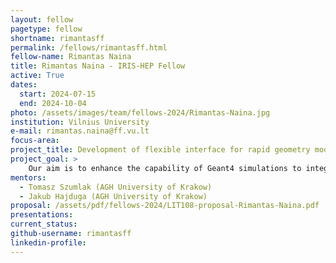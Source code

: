 ```yaml
---
layout: fellow
pagetype: fellow
shortname: rimantasff
permalink: /fellows/rimantasff.html
fellow-name: Rimantas Naina
title: Rimantas Naina - IRIS-HEP Fellow
active: True
dates:
  start: 2024-07-15
  end: 2024-10-04
photo: /assets/images/team/fellows-2024/Rimantas-Naina.jpg
institution: Vilnius University
e-mail: rimantas.naina@ff.vu.lt
focus-area:
project_title: Development of flexible interface for rapid geometry modelling and exchange between CAD tools and simulation platforms dedicated for HEP experiments
project_goal: >
    Our aim is to enhance the capability of Geant4 simulations to integrate and manage complex CAD geometries more effectively and intuitively. By developing a suite of tools that simplify the processes of geometry manipulation and conversion, this initiative promises to advance the field of simulation by making sophisticated geometrical simulations more accessible and manageable for researchers and engineers alike.
mentors:
  - Tomasz Szumlak (AGH University of Krakow)
  - Jakub Hajduga (AGH University of Krakow)
proposal: /assets/pdf/fellows-2024/LIT108-proposal-Rimantas-Naina.pdf
presentations:
current_status:
github-username: rimantasff
linkedin-profile:
---
```

